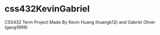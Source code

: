 # css432KevinGabriel
CSS432 Term Project Made By Kevin Huang (huangk12) and Gabriel Oliver (gaog1999)
